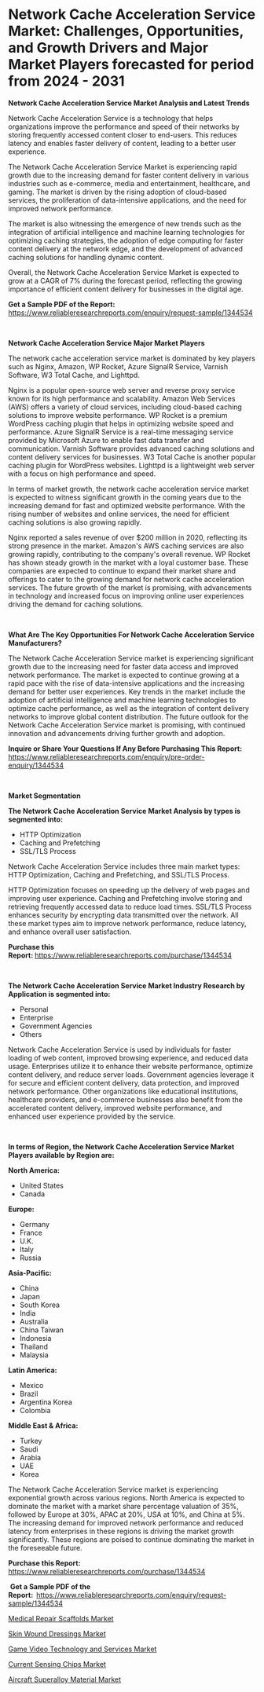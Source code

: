 <p><h1>Network Cache Acceleration Service Market: Challenges, Opportunities, and Growth Drivers and Major Market Players forecasted for period from 2024 - 2031</h1></p><p><strong>Network Cache Acceleration Service Market Analysis and Latest Trends</strong></p>
<p><p>Network Cache Acceleration Service is a technology that helps organizations improve the performance and speed of their networks by storing frequently accessed content closer to end-users. This reduces latency and enables faster delivery of content, leading to a better user experience.</p><p>The Network Cache Acceleration Service Market is experiencing rapid growth due to the increasing demand for faster content delivery in various industries such as e-commerce, media and entertainment, healthcare, and gaming. The market is driven by the rising adoption of cloud-based services, the proliferation of data-intensive applications, and the need for improved network performance.</p><p>The market is also witnessing the emergence of new trends such as the integration of artificial intelligence and machine learning technologies for optimizing caching strategies, the adoption of edge computing for faster content delivery at the network edge, and the development of advanced caching solutions for handling dynamic content.</p><p>Overall, the Network Cache Acceleration Service Market is expected to grow at a CAGR of 7% during the forecast period, reflecting the growing importance of efficient content delivery for businesses in the digital age.</p></p>
<p><strong>Get a Sample PDF of the Report:&nbsp;</strong> <a href="https://www.reliableresearchreports.com/enquiry/request-sample/1344534">https://www.reliableresearchreports.com/enquiry/request-sample/1344534</a></p>
<p>&nbsp;</p>
<p><strong>Network Cache Acceleration Service Major Market Players</strong></p>
<p><p>The network cache acceleration service market is dominated by key players such as Nginx, Amazon, WP Rocket, Azure SignalR Service, Varnish Software, W3 Total Cache, and Lighttpd. </p><p>Nginx is a popular open-source web server and reverse proxy service known for its high performance and scalability. Amazon Web Services (AWS) offers a variety of cloud services, including cloud-based caching solutions to improve website performance. WP Rocket is a premium WordPress caching plugin that helps in optimizing website speed and performance. Azure SignalR Service is a real-time messaging service provided by Microsoft Azure to enable fast data transfer and communication. Varnish Software provides advanced caching solutions and content delivery services for businesses. W3 Total Cache is another popular caching plugin for WordPress websites. Lighttpd is a lightweight web server with a focus on high performance and speed.</p><p>In terms of market growth, the network cache acceleration service market is expected to witness significant growth in the coming years due to the increasing demand for fast and optimized website performance. With the rising number of websites and online services, the need for efficient caching solutions is also growing rapidly.</p><p>Nginx reported a sales revenue of over $200 million in 2020, reflecting its strong presence in the market. Amazon's AWS caching services are also growing rapidly, contributing to the company's overall revenue. WP Rocket has shown steady growth in the market with a loyal customer base. These companies are expected to continue to expand their market share and offerings to cater to the growing demand for network cache acceleration services. The future growth of the market is promising, with advancements in technology and increased focus on improving online user experiences driving the demand for caching solutions.</p></p>
<p>&nbsp;</p>
<p><strong>What Are The Key Opportunities For Network Cache Acceleration Service Manufacturers?</strong></p>
<p><p>The Network Cache Acceleration Service market is experiencing significant growth due to the increasing need for faster data access and improved network performance. The market is expected to continue growing at a rapid pace with the rise of data-intensive applications and the increasing demand for better user experiences. Key trends in the market include the adoption of artificial intelligence and machine learning technologies to optimize cache performance, as well as the integration of content delivery networks to improve global content distribution. The future outlook for the Network Cache Acceleration Service market is promising, with continued innovation and advancements driving further growth and adoption.</p></p>
<p><strong>Inquire or Share Your Questions If Any Before Purchasing This Report:</strong> <a href="https://www.reliableresearchreports.com/enquiry/pre-order-enquiry/1344534">https://www.reliableresearchreports.com/enquiry/pre-order-enquiry/1344534</a></p>
<p>&nbsp;</p>
<p><strong>Market Segmentation</strong></p>
<p><strong>The Network Cache Acceleration Service Market Analysis by types is segmented into:</strong></p>
<p><ul><li>HTTP Optimization</li><li>Caching and Prefetching</li><li>SSL/TLS Process</li></ul></p>
<p><p>Network Cache Acceleration Service includes three main market types: HTTP Optimization, Caching and Prefetching, and SSL/TLS Process. </p><p>HTTP Optimization focuses on speeding up the delivery of web pages and improving user experience. Caching and Prefetching involve storing and retrieving frequently accessed data to reduce load times. SSL/TLS Process enhances security by encrypting data transmitted over the network. All these market types aim to improve network performance, reduce latency, and enhance overall user satisfaction.</p></p>
<p><strong>Purchase this Report:&nbsp;</strong><a href="https://www.reliableresearchreports.com/purchase/1344534">https://www.reliableresearchreports.com/purchase/1344534</a></p>
<p>&nbsp;</p>
<p><strong>The Network Cache Acceleration Service Market Industry Research by Application is segmented into:</strong></p>
<p><ul><li>Personal</li><li>Enterprise</li><li>Government Agencies</li><li>Others</li></ul></p>
<p><p>Network Cache Acceleration Service is used by individuals for faster loading of web content, improved browsing experience, and reduced data usage. Enterprises utilize it to enhance their website performance, optimize content delivery, and reduce server loads. Government agencies leverage it for secure and efficient content delivery, data protection, and improved network performance. Other organizations like educational institutions, healthcare providers, and e-commerce businesses also benefit from the accelerated content delivery, improved website performance, and enhanced user experience provided by the service.</p></p>
<p>&nbsp;</p>
<p><strong>In terms of Region, the Network Cache Acceleration Service Market Players available by Region are:</strong></p>
<p>
    <p> <strong> North America: </strong>
        <ul>
            <li>United States</li>
            <li>Canada</li>
        </ul>
        </p> 
    <p> <strong> Europe: </strong>
        <ul>
            <li>Germany</li>
            <li>France</li>
            <li>U.K.</li>
            <li>Italy</li>
            <li>Russia</li>
        </ul>
        </p> 
    <p> <strong> Asia-Pacific: </strong>
        <ul>
            <li>China</li>
            <li>Japan</li>
            <li>South Korea</li>
            <li>India</li>
            <li>Australia</li>
            <li>China Taiwan</li>
            <li>Indonesia</li>
            <li>Thailand</li>
            <li>Malaysia</li>
        </ul>
        </p> 
    <p> <strong> Latin America: </strong>
        <ul>
            <li>Mexico</li>
            <li>Brazil</li>
            <li>Argentina Korea</li>
            <li>Colombia</li>
        </ul>
        </p> 
    <p> <strong> Middle East & Africa: </strong>
        <ul>
            <li>Turkey</li>
            <li>Saudi</li>
            <li>Arabia</li>
            <li>UAE</li>
            <li>Korea</li>
        </ul>
    </p>
    </p>
<p><p>The Network Cache Acceleration Service market is experiencing exponential growth across various regions. North America is expected to dominate the market with a market share percentage valuation of 35%, followed by Europe at 30%, APAC at 20%, USA at 10%, and China at 5%. The increasing demand for improved network performance and reduced latency from enterprises in these regions is driving the market growth significantly. These regions are poised to continue dominating the market in the foreseeable future.</p></p>
<p><strong>Purchase this Report: </strong><a href="https://www.reliableresearchreports.com/purchase/1344534">https://www.reliableresearchreports.com/purchase/1344534</a></p>
<p>&nbsp;<strong>Get a Sample PDF of the Report:&nbsp;&nbsp;</strong><a href="https://www.reliableresearchreports.com/enquiry/request-sample/1344534">https://www.reliableresearchreports.com/enquiry/request-sample/1344534</a></p>
<p><strong></strong></p>
<p><p><a href="https://issuu.com/reportprime-2/docs/medical-repair-scaffolds-market-size-2030.pptx">Medical Repair Scaffolds Market</a></p><p><a href="https://issuu.com/reportprime-2/docs/skin-wound-dressings-market-size-2030.pptx">Skin Wound Dressings Market</a></p><p><a href="https://github.com/RoccoManning/Market-Research-Report-List-3/blob/main/game-video-technology-and-services-market.md">Game Video Technology and Services Market</a></p><p><a href="https://github.com/edytherolanlouisejk1miz0wig/Market-Research-Report-List-1/blob/main/current-sensing-chips-market.md">Current Sensing Chips Market</a></p><p><a href="https://github.com/gulaimolin/Market-Research-Report-List-3/blob/main/aircraft-superalloy-material-market.md">Aircraft Superalloy Material Market</a></p></p>